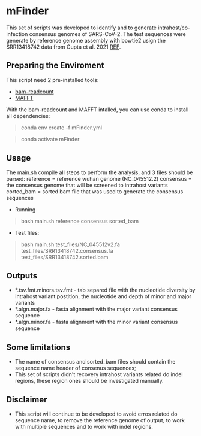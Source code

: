 # mFinder

This set of scripts was developed to identify and to generate intrahost/co-infection consensus genomes of SARS-CoV-2. The test sequences were generate by reference genome assembly with bowtie2 usign the SRR13418742 data from Gupta et al. 2021 [REF](https://www.microbiologyresearch.org/content/journal/jgv/10.1099/jgv.0.001562).

## Preparing the Enviroment

This script need 2 pre-installed tools:

- [bam-readcount](https://github.com/genome/bam-readcount)
- [MAFFT](https://mafft.cbrc.jp/alignment/software/)

With the bam-readcount and MAFFT intalled, you can use conda to install all dependencies:

> conda env create -f mFinder.yml

> conda activate mFinder

## Usage
The main.sh compile all steps to perform the analysis, and 3 files should be parsed:
reference = reference wuhan genome (NC_045512.2)
consensus = the consensus genome that will be screened to intrahost variants
corted_bam = sorted bam file that was used to generate the consensus sequences

- Running 
> bash main.sh reference consensus sorted_bam

- Test files:
> bash main.sh test_files/NC_045512v2.fa test_files/SRR13418742.consensus.fa test_files/SRR13418742.sorted.bam


## Outputs
- *.tsv.fmt.minors.tsv.fmt - tab separed file with the nucleotide diversity by intrahost variant postition, the nucleotide and depth of minor and major variants
- *.algn.major.fa - fasta alignment with the major variant consensus sequence
- *.algn.minor.fa - fasta alignment with the minor variant consensus sequence

## Some limitations
- The name of consensus and sorted_bam files should contain the sequence name header of consenus sequences;
- This set of scripts didn't recovery intrahost variants related do indel regions, these region ones should be investigated manually.

## Disclaimer

- This script will continue to be developed to avoid erros related do sequence name, to remove the reference genome of output, to work with multiple sequences and to work with indel regions.